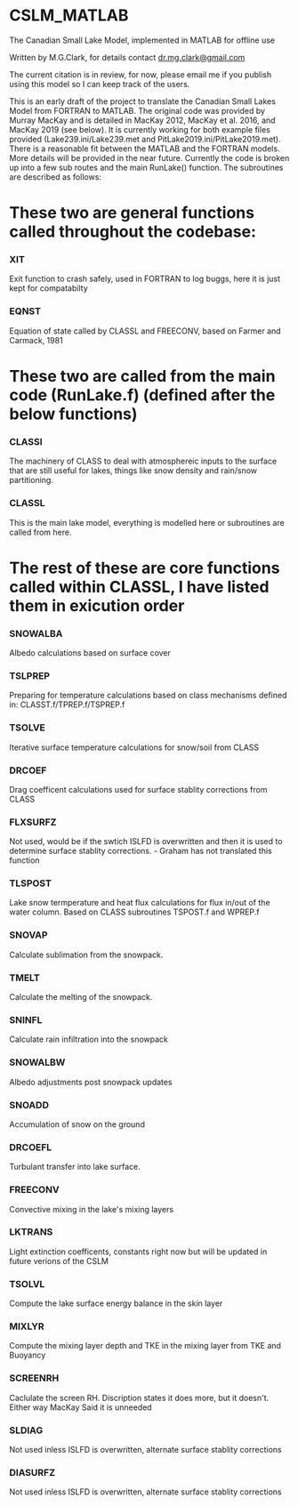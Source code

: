 # CSLM_MATLAB
The Canadian Small Lake Model, implemented in MATLAB for offline use

Written by M.G.Clark, for details contact dr.mg.clark@gmail.com

The current citation is in review, for now, please email me if you publish using this model so I can keep track of the users.

This is an early draft of the project to translate the Canadian Small Lakes Model from FORTRAN to MATLAB.  The original code was provided by Murray MacKay and is detailed in MacKay 2012, MacKay et al. 2016, and MacKay 2019 (see below).  It is currently working for both example files provided (Lake239.ini/Lake239.met and PitLake2019.ini/PitLake2019.met).  There is a reasonable fit between the MATLAB and the FORTRAN models.  More details will be provided in the near future.    Currently the code is broken up into a few sub routes and the main RunLake() function.  The subroutines are described as follows:

# These two are general functions called throughout the codebase:
###   XIT   
Exit function to crash safely, used in FORTRAN to log buggs, here it is just kept for compatabilty
###  EQNST 
Equation of state called by CLASSL and FREECONV, based on Farmer and Carmack, 1981

# These two are called from the main code (RunLake.f) (defined after the below functions)
###   CLASSI 
The machinery of CLASS to deal with atmosphereic inputs to the surface that are still useful for lakes, things like snow density and rain/snow partitioning.
###   CLASSL
This is the main lake model, everything is modelled here or subroutines are called from here.

# The rest of these are core functions called within CLASSL, I have listed them in exicution order
###   SNOWALBA 
Albedo calculations based on surface cover
###   TSLPREP
Preparing for temperature calculations based on class mechanisms defined in: CLASST.f/TPREP.f/TSPREP.f
###   TSOLVE 
Iterative surface temperature calculations for snow/soil from CLASS
###   DRCOEF 
Drag coefficent calculations used for surface stablity corrections from CLASS
###   FLXSURFZ
Not used, would be if the swtich ISLFD is overwritten and then it is used to determine surface stablity corrections.  - Graham has not translated this function
###   TLSPOST
Lake snow termperature and heat flux calculations for flux in/out of the water column.  Based on CLASS subroutines TSPOST.f and WPREP.f
###   SNOVAP 
Calculate sublimation from the snowpack.
###   TMELT 
Calculate the melting of the snowpack.
###   SNINFL 
Calculate rain infiltration into the snowpack
###   SNOWALBW 
Albedo adjustments post snowpack updates 
###   SNOADD 
Accumulation of snow on the ground
###   DRCOEFL 
Turbulant transfer into lake surface.
###   FREECONV 
Convective mixing in the lake's mixing layers
###   LKTRANS 
Light extinction coefficents, constants right now but will be updated in future verions of the CSLM
###   TSOLVL 
Compute the lake surface energy balance in the skin layer
###   MIXLYR 
Compute the mixing layer depth and TKE in the mixing layer from TKE  and Buoyancy
###   SCREENRH 
Caclulate the screen RH.  Discription states it does more, but it doesn't.  Either way MacKay Said it is unneeded
###   SLDIAG 
Not used inless ISLFD is overwritten, alternate surface stablity corrections
###   DIASURFZ 
Not used inless ISLFD is overwritten, alternate surface stablity  corrections

